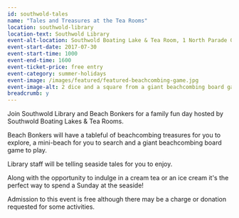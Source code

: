 ```yaml
---
id: southwold-tales
name: "Tales and Treasures at the Tea Rooms"
location: southwold-library
location-text: Southwold Library
event-alt-location: Southwold Boating Lake & Tea Room, 1 North Parade Gardens, Southwold, IP18 6BW
event-start-date: 2017-07-30
event-start-time: 1000
event-end-time: 1600
event-ticket-price: free entry
event-category: summer-holidays
event-image: /images/featured/featured-beachcombing-game.jpg
event-image-alt: 2 dice and a square from a giant beachcombing board game
breadcrumb: y
---
```


Join Southwold Library and Beach Bonkers for a family fun day hosted by Southwold Boating Lakes & Tea Rooms.

Beach Bonkers will have a tableful of beachcombing treasures for you to explore, a mini-beach for you to search and a giant beachcombing board game to play.

Library staff will be telling seaside tales for you to enjoy.

Along with the opportunity to indulge in a cream tea or an ice cream it's the perfect way to spend a Sunday at the seaside!

Admission to this event is free although there may be a charge or donation requested for some activities.

